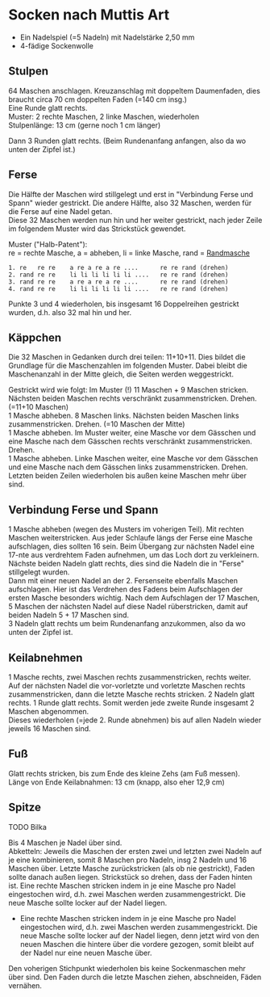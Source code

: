 # Socken nach Muttis Art

* Ein Nadelspiel (=5 Nadeln) mit Nadelstärke 2,50 mm
* 4-fädige Sockenwolle

## Stulpen

64 Maschen anschlagen. Kreuzanschlag mit doppeltem Daumenfaden, dies braucht circa 70 cm doppelten Faden (=140 cm insg.)  
Eine Runde glatt rechts.  
Muster: 2 rechte Maschen, 2 linke Maschen, wiederholen  
Stulpenlänge: 13 cm (gerne noch 1 cm länger)

Dann 3 Runden glatt rechts. (Beim Rundenanfang anfangen, also da wo unten der Zipfel ist.)

## Ferse

Die Hälfte der Maschen wird stillgelegt und erst in "Verbindung Ferse und Spann" wieder gestrickt. Die andere Hälfte, also 32 Maschen, werden für die Ferse auf eine Nadel getan.  
Diese 32 Maschen werden nun hin und her weiter gestrickt, nach jeder Zeile im folgendem Muster wird das Strickstück gewendet.

Muster ("Halb-Patent"):  
re = rechte Masche, a = abheben, li = linke Masche, rand = [Randmasche](/Technik/Maschen.md#Randmasche)

    1. re   re re    a re a re a re ....      re re rand (drehen)
    2. rand re re    li li li li li li ....   re re rand (drehen)
    3. rand re re    a re a re a re ....      re re rand (drehen)
    4. rand re re    li li li li li li ....   re re rand (drehen)

Punkte 3 und 4 wiederholen, bis insgesamt 16 Doppelreihen gestrickt wurden, d.h. also 32 mal hin und her.

## Käppchen

Die 32 Maschen in Gedanken durch drei teilen: 11+10+11. Dies bildet die Grundlage für die Maschenzahlen im folgenden Muster. Dabei bleibt die Maschenanzahl in der Mitte gleich, die Seiten werden weggestrickt.

Gestrickt wird wie folgt:
Im Muster (!) 11 Maschen + 9 Maschen stricken. Nächsten beiden Maschen rechts verschränkt zusammenstricken. Drehen. (=11+10 Maschen)  
1 Masche abheben. 8 Maschen links. Nächsten beiden Maschen links zusammenstricken. Drehen. (=10 Maschen der Mitte)  
1 Masche abheben. Im Muster weiter, eine Masche vor dem Gässchen und eine Masche nach dem Gässchen rechts verschränkt zusammenstricken. Drehen.  
1 Masche abheben. Linke Maschen weiter, eine Masche vor dem Gässchen und eine Masche nach dem Gässchen links zusammenstricken. Drehen.  
Letzten beiden Zeilen wiederholen bis außen keine Maschen mehr über sind.

## Verbindung Ferse und Spann

1 Masche abheben (wegen des Musters im voherigen Teil). Mit rechten Maschen weiterstricken. Aus jeder Schlaufe längs der Ferse eine Masche aufschlagen, dies sollten 16 sein. Beim Übergang zur nächsten Nadel eine 17-nte aus verdrehtem Faden aufnehmen, um das Loch dort zu verkleinern.  
Nächste beiden Nadeln glatt rechts, dies sind die Nadeln die in "Ferse" stillgelegt wurden.  
Dann mit einer neuen Nadel an der 2. Fersenseite ebenfalls Maschen aufschlagen. Hier ist das Verdrehen des Fadens beim Aufschlagen der ersten Masche besonders wichtig. Nach dem Aufschlagen der 17 Maschen, 5 Maschen der nächsten Nadel auf diese Nadel rüberstricken, damit auf beiden Nadeln 5 + 17 Maschen sind.  
3 Nadeln glatt rechts um beim Rundenanfang anzukommen, also da wo unten der Zipfel ist.

## Keilabnehmen

1 Masche rechts, zwei Maschen rechts zusammenstricken, rechts weiter. Auf der nächsten Nadel die vor-vorletzte und vorletzte Maschen rechts zusammenstricken, dann die letzte Masche rechts stricken. 2 Nadeln glatt rechts. 1 Runde glatt rechts. Somit werden jede zweite Runde insgesamt 2 Maschen abgenommen.  
Dieses wiederholen (=jede 2. Runde abnehmen) bis auf allen Nadeln wieder jeweils 16 Maschen sind.

## Fuß

Glatt rechts stricken, bis zum Ende des kleine Zehs (am Fuß messen).  
Länge von Ende Keilabnahmen: 13 cm (knapp, also eher 12,9 cm)

## Spitze

TODO Bilka

Bis 4 Maschen je Nadel über sind.  
Abketteln: Jeweils die Maschen der ersten zwei und letzten zwei Nadeln auf je eine kombinieren, somit 8 Maschen pro Nadeln, insg 2 Nadeln und 16 Maschen über. Letzte Masche zurückstricken (als ob nie gestrickt), Faden sollte danach außen liegen. Strickstück so drehen, dass der Faden hinten ist. Eine rechte Maschen stricken indem in je eine Masche pro Nadel eingestochen wird, d.h. zwei Maschen werden zusammengestrickt. Die neue Masche sollte locker auf der Nadel liegen. 

* Eine rechte Maschen stricken indem in je eine Masche pro Nadel eingestochen wird, d.h. zwei Maschen werden zusammengestrickt. Die neue Masche sollte locker auf der Nadel liegen, denn jetzt wird von den neuen Maschen die hintere über die vordere gezogen, somit bleibt auf der Nadel nur eine neuen Masche über.

Den voherigen Stichpunkt wiederholen bis keine Sockenmaschen mehr über sind. Den Faden durch die letzte Maschen ziehen, abschneiden, Fäden vernähen.
